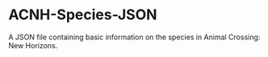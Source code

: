 # ACNH-Species-JSON
A JSON file containing basic information on the species in Animal Crossing: New Horizons.
